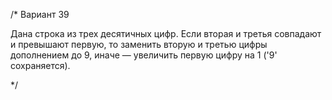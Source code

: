 /*
Вариант 39

Дана строка из трех десятичных цифр. Если вторая и третья совпадают и превышают первую, то заменить
вторую и третью цифры дополнением до 9, иначе — увеличить первую цифру на 1 ('9' сохраняется).

*/